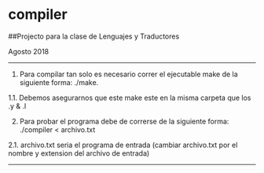 # compiler

##Projecto para la clase de Lenguajes y Traductores

Agosto 2018

-----------------------------------------------------------------------------------------------

1. Para compilar tan solo es necesario correr el ejecutable make de la siguiente forma: ./make.

1.1. Debemos asegurarnos que este make este en la misma carpeta que los .y & .l



2. Para probar el programa debe de correrse de la siguiente forma: ./compiler < archivo.txt

2.1. archivo.txt seria el programa de entrada (cambiar archivo.txt por el nombre y extension del archivo de entrada)

------------------------------------------------------------------------------------------------

